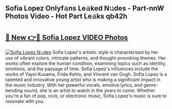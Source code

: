 ## Sofia Lopez Onlyf𝚊ns Le𝚊ked N𝚞des - Part-nnW Photos Video - Hot Part Le𝚊ks qb42h

# <h2><a href="http://ab26949.deff.icu/?id=Sofia+Lopez">🔗 New 👉🔴 Sofia Lopez VIDEO Photos</a></h2>

[![Sofia Lopez N𝚞des](https://i.imgur.com/rIISA9y.gif)](http://ab26949.deff.icu/?id=Sofia+Lopez)
Sofia Lopez's artistic style is characterized by her use of vibrant colors, intricate patterns, and thought-provoking themes. Her works often explore the human condition, examining topics such as identity, emotions, and the passage of time. Sofia Lopez's influences include the works of Yayoi Kusama, Frida Kahlo, and Vincent van Gogh. Sofia Lopez is a talented and innovative young artist who is making a significant impact in the music industry. With her powerful vocals, emotive lyrics, and genre-bending sound, she is an artist to watch in the years to come. Whether you're a fan of pop, rock, or electronic music, Sofia Lopez's music is sure to resonate with you.
